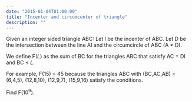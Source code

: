 ```yaml
---
date: "2015-01-04T01:00:00"
title: "Incenter and circumcenter of triangle"
description: ""
---
```


<p>Given an integer sided triangle ABC:
Let I be the incenter of ABC.
Let D be the intersection between the line AI and the circumcircle of ABC (A ≠ D).</p>
<p>We define F(<var>L</var>) as the sum of BC for the triangles ABC that satisfy AC = DI and BC ≤ <var>L</var>.</p>
<p>For example, F(15) = 45 because the triangles ABC with (BC,AC,AB) = (6,4,5), (12,8,10), (12,9,7), (15,9,16) satisfy the conditions.</p>
<p>Find F(10<sup>9</sup>).</p>

